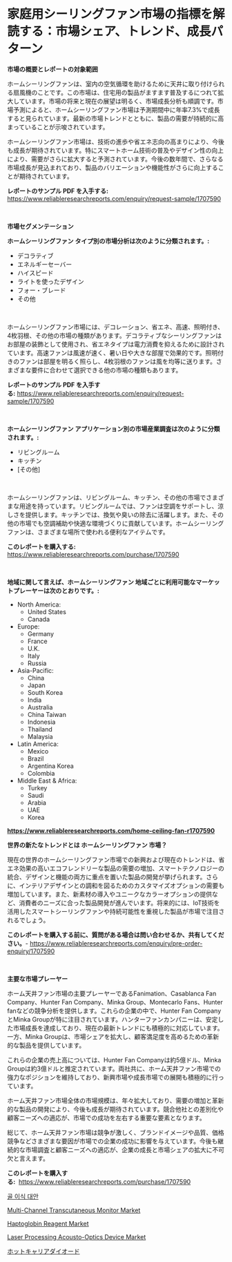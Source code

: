 <p><h1>家庭用シーリングファン市場の指標を解読する：市場シェア、トレンド、成長パターン</h1></p><p><strong>市場の概要とレポートの対象範囲</strong></p>
<p><p>ホームシーリングファンは、室内の空気循環を助けるために天井に取り付けられる扇風機のことです。この市場は、住宅用の製品がますます普及するにつれて拡大しています。市場の将来と現在の展望は明るく、市場成長分析も順調です。市場予測によると、ホームシーリングファン市場は予測期間中に年率7.3%で成長すると見られています。最新の市場トレンドとともに、製品の需要が持続的に高まっていることが示唆されています。</p><p>ホームシーリングファン市場は、技術の進歩や省エネ志向の高まりにより、今後も成長が期待されています。特にスマートホーム技術の普及やデザイン性の向上により、需要がさらに拡大すると予測されています。今後の数年間で、さらなる市場成長が見込まれており、製品のバリエーションや機能性がさらに向上することが期待されています。</p></p>
<p><strong>レポートのサンプル PDF を入手する:</strong> <a href="https://www.reliableresearchreports.com/enquiry/request-sample/1707590">https://www.reliableresearchreports.com/enquiry/request-sample/1707590</a></p>
<p>&nbsp;</p>
<p><strong>市場セグメンテーション</strong></p>
<p><strong>ホームシーリングファン タイプ別の市場分析は次のように分類されます。:</strong></p>
<p><ul><li>デコラティブ</li><li>エネルギーセーバー</li><li>ハイスピード</li><li>ライトを使ったデザイン</li><li>フォー・ブレード</li><li>その他</li></ul></p>
<p>&nbsp;</p>
<p><p>ホームシーリングファン市場には、デコレーション、省エネ、高速、照明付き、4枚羽根、その他の市場の種類があります。デコラティブなシーリングファンはお部屋の装飾として使用され、省エネタイプは電力消費を抑えるために設計されています。高速ファンは風速が速く、暑い日や大きな部屋で効果的です。照明付きのファンは部屋を明るく照らし、4枚羽根のファンは風を均等に送ります。さまざまな要件に合わせて選択できる他の市場の種類もあります。</p></p>
<p><strong>レポートのサンプル PDF を入手する:</strong>&nbsp;<a href="https://www.reliableresearchreports.com/enquiry/request-sample/1707590">https://www.reliableresearchreports.com/enquiry/request-sample/1707590</a></p>
<p>&nbsp;</p>
<p><strong> ホームシーリングファン アプリケーション別の市場産業調査は次のように分類されます。:</strong></p>
<p><ul><li>リビングルーム</li><li>キッチン</li><li>[その他]</li></ul></p>
<p>&nbsp;</p>
<p><p>ホームシーリングファンは、リビングルーム、キッチン、その他の市場でさまざまな用途を持っています。リビングルームでは、ファンは空調をサポートし、涼しさを提供します。キッチンでは、換気や臭いの除去に活躍します。また、その他の市場でも空調補助や快適な環境づくりに貢献しています。ホームシーリングファンは、さまざまな場所で使われる便利なアイテムです。</p></p>
<p><strong>このレポートを購入する:</strong>&nbsp; <a href="https://www.reliableresearchreports.com/purchase/1707590">https://www.reliableresearchreports.com/purchase/1707590</a></p>
<p>&nbsp;</p>
<p><strong>地域に関して言えば、ホームシーリングファン 地域ごとに利用可能なマーケットプレーヤーは次のとおりです。:</strong></p>
<p><ul>
    <li>
        North America:
        <ul>
            <li>United States</li>
            <li>Canada</li>
        </ul>
    </li>
    <li>
        Europe:
        <ul>
            <li>Germany</li>
            <li>France</li>
            <li>U.K.</li>
            <li>Italy</li>
            <li>Russia</li>
        </ul>
    </li>
    <li>
        Asia-Pacific:
        <ul>
            <li>China</li>
            <li>Japan</li>
            <li>South Korea</li>
            <li>India</li>
            <li>Australia</li>
            <li>China Taiwan</li>
            <li>Indonesia</li>
            <li>Thailand</li>
            <li>Malaysia</li>
        </ul>
    </li>
    <li>
        Latin America:
        <ul>
            <li>Mexico</li>
            <li>Brazil</li>
            <li>Argentina Korea</li>
            <li>Colombia</li>
        </ul>
    </li>
    <li>
        Middle East & Africa:
        <ul>
            <li>Turkey</li>
            <li>Saudi</li>
            <li>Arabia</li>
            <li>UAE</li>
            <li>Korea</li>
        </ul>
    </li>
    </ul></p>
<p><strong><a href="https://www.reliableresearchreports.com/home-ceiling-fan-r1707590">https://www.reliableresearchreports.com/home-ceiling-fan-r1707590</a></strong>&nbsp;</p>
<p><strong>世界の新たなトレンドとは ホームシーリングファン 市場？</strong></p>
<p><p>現在の世界のホームシーリングファン市場での新興および現在のトレンドは、省エネ効果の高いエコフレンドリーな製品の需要の増加、スマートテクノロジーの統合、デザインと機能の両方に重点を置いた製品の開発が挙げられます。さらに、インテリアデザインとの調和を図るためのカスタマイズオプションの需要も増加しています。また、新素材の導入やユニークなカラーオプションの提供など、消費者のニーズに合った製品開発が進んでいます。将来的には、IoT技術を活用したスマートシーリングファンや持続可能性を重視した製品が市場で注目されるでしょう。</p></p>
<p><strong>このレポートを購入する前に、質問がある場合は問い合わせるか、共有してください。</strong>- <a href="https://www.reliableresearchreports.com/enquiry/pre-order-enquiry/1707590">https://www.reliableresearchreports.com/enquiry/pre-order-enquiry/1707590</a></p>
<p>&nbsp;</p>
<p><strong>主要な市場プレーヤー</strong></p>
<p><p>ホーム天井ファン市場の主要プレーヤーであるFanimation、Casablanca Fan Company、Hunter Fan Company、Minka Group、Montecarlo Fans、Hunter fanなどの競争分析を提供します。これらの企業の中で、Hunter Fan CompanyとMinka Groupが特に注目されています。ハンターファンカンパニーは、安定した市場成長を達成しており、現在の最新トレンドにも積極的に対応しています。一方、Minka Groupは、市場シェアを拡大し、顧客満足度を高めるための革新的な製品を提供しています。</p><p>これらの企業の売上高については、Hunter Fan Companyは約5億ドル、Minka Groupは約3億ドルと推定されています。両社共に、ホーム天井ファン市場での強力なポジションを維持しており、新興市場や成長市場での展開も積極的に行っています。</p><p>ホーム天井ファン市場全体の市場規模は、年々拡大しており、需要の増加と革新的な製品の開発により、今後も成長が期待されています。競合他社との差別化や顧客ニーズへの適応が、市場での成功を左右する重要な要素となります。</p><p>総じて、ホーム天井ファン市場は競争が激しく、ブランドイメージや品質、価格競争などさまざまな要因が市場での企業の成功に影響を与えています。今後も継続的な市場調査と顧客ニーズへの適応が、企業の成長と市場シェアの拡大に不可欠と言えます。</p></p>
<p><strong>このレポートを購入する:</strong>&nbsp;&nbsp;<a href="https://www.reliableresearchreports.com/purchase/1707590">https://www.reliableresearchreports.com/purchase/1707590</a></p>
<p><p><a href="https://github.com/novabrown3/Market-Research-Report-List-1/blob/main/846277146636.md">골 이식 대안</a></p><p><a href="https://github.com/globismark/Market-Research-Report-List-3/blob/main/multi-channel-transcutaneous-monitor-market.md">Multi-Channel Transcutaneous Monitor Market</a></p><p><a href="https://github.com/bobicer/Market-Research-Report-List-3/blob/main/haptoglobin-reagent-market.md">Haptoglobin Reagent Market</a></p><p><a href="https://view.publitas.com/reportprime-1/laser-processing-acousto-optics-device-market-share-evolution-and-market-growth-trends-2024-2031/">Laser Processing Acousto-Optics Device Market</a></p><p><a href="https://github.com/RudyBoyer2017/Market-Research-Report-List-1/blob/main/838901551689.md">ホットキャリアダイオード</a></p></p>